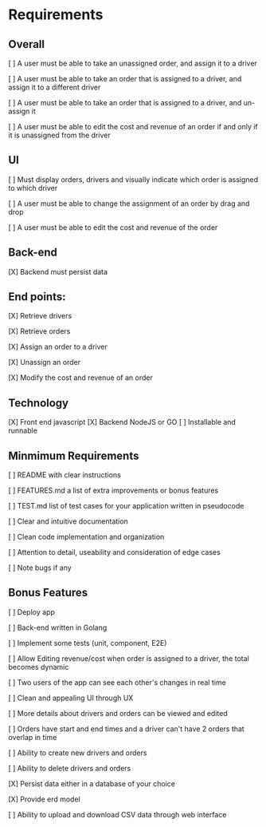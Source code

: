 # Requirements

## Overall

[ ] A user must be able to take an unassigned order, and assign it to a driver

[ ] A user must be able to take an order that is assigned to a driver, and assign it to a different driver

[ ] A user must be able to take an order that is assigned to a driver, and un-assign it

[ ] A user must be able to edit the cost and revenue of an order if and only if it is
unassigned from the driver

## UI

[ ] Must display orders, drivers and visually indicate which order is assigned to which driver

[ ] A user must be able to change the assignment of an order by drag and drop

[ ] A user must be able to edit the cost and revenue of the order

## Back-end

[X] Backend must persist data

## End points:

[X] Retrieve drivers

[X] Retrieve orders

[X] Assign an order to a driver

[X] Unassign an order

[X] Modify the cost and revenue of an order

## Technology

[X] Front end javascript
[X] Backend NodeJS or GO
[ ] Installable and runnable

## Minmimum Requirements

[ ] README with clear instructions

[ ] FEATURES.md a list of extra improvements or bonus features

[ ] TEST.md list of test cases for your application written in pseudocode

[ ] Clear and intuitive documentation

[ ] Clean code implementation and organization

[ ] Attention to detail, useability and consideration of edge cases

[ ] Note bugs if any

## Bonus Features

[ ] Deploy app

[ ] Back-end written in Golang

[ ] Implement some tests (unit, component, E2E)

[ ] Allow Editing revenue/cost when order is assigned to a driver, the total becomes dynamic

[ ] Two users of the app can see each other's changes in real time

[ ] Clean and appealing UI through UX

[ ] More details about drivers and orders can be viewed and edited

[ ] Orders have start and end times and a driver can't have 2 orders that overlap in time

[ ] Ability to create new drivers and orders

[ ] Ability to delete drivers and orders

[X] Persist data either in a database of your choice

[X] Provide erd model

[ ] Ability to upload and download CSV data through web interface
